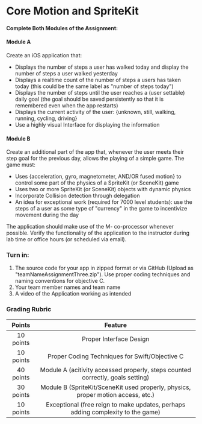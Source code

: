 # Core Motion and SpriteKit

#### Complete Both Modules of the Assignment:
#### Module A 
Create an iOS application that:
- Displays the number of steps a user has walked today and display the number of steps a user walked yesterday
- Displays a realtime count of the number of steps a users has taken today (this could be the same label as "number of steps today")
- Displays the number of steps until the user reaches a (user settable) daily goal (the goal should be saved persistently so that it is remembered even when the app restarts) 
- Displays the current activity of the user: {unknown, still, walking, running, cycling, driving}
- Use a highly visual Interface for displaying the information

#### Module B
Create an additional part of the app that, whenever the user meets their step goal for the previous day, allows the playing of a simple game. The game must: 
- Uses {acceleration, gyro, magnetometer, AND/OR fused motion} to control some part of the physics of a SpriteKit (or SceneKit) game
- Uses two or more SpriteKit (or SceneKit) objects with dynamic physics
- Incorporate Collision detection through delegation
- An idea for exceptional work (required for 7000 level students): use the steps of a user as some type of "currency" in the game to incentivize movement during the day

The application should make use of the M- co-processor whenever possible. Verify the functionality of the application to the instructor during lab time or office hours (or scheduled via email). 


### Turn in: 

1. The source code for your app in zipped format or via GitHub (Upload as "teamNameAssignmentThree.zip"). Use proper coding techniques and naming conventions for objective C.
2. Your team member names and team name 
3. A video of the Application working as intended

### Grading Rubric
|   Points      |     Feature    |
|      :---:    |      :---:     																	|
| 10 points 	| Proper Interface Design  															|
| 10 points		| Proper Coding Techniques for Swift/Objective C		 							|
| 40 points		| Module A (acitivity accessed properly, steps counted correctly, goals setting)	|
| 30 points		| Module B (SpriteKit/SceneKit used properly, physics, proper motion access, etc.)	|
| 10 points		| Exceptional (free reign to make updates, perhaps adding complexity to the game)	|
